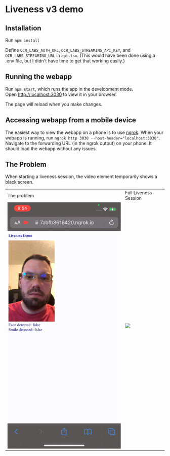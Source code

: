 # Liveness v3 demo

## Installation
Run `npm install`

Define `OCR_LABS_AUTH_URL`, `OCR_LABS_STREAMING_API_KEY`, and `OCR_LABS_STREAMING_URL` in `api.tsx`. (This would have been done using a .env file, but I didn't have time to get that working easily.)

## Running the webapp

Run `npm start`, which runs the app in the development mode.\
Open [http://localhost:3030](http://localhost:3030) to view it in your browser.

The page will reload when you make changes.

## Accessing webapp from a mobile device

The easiest way to view the webapp on a phone is to use [ngrok](https://ngrok.com/download).
When your webapp is running, run `ngrok http 3030 --host-header="localhost:3030"`. Navigate to the forwarding URL (in the ngrok output) on your phone. It should load the webapp without any issues.

## The Problem

When starting a liveness session, the video element temporarily shows a black screen.

<table>
  <tr>
    <td>The problem</td>
     <td>Full Liveness Session</td>
  </tr>
  <tr>
    <td><img src="./problem.gif"></td>
    <td><img src="./demo_in_action.gif"></td>
  </tr>
</table>
